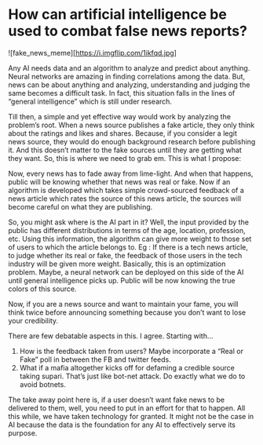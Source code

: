 # How can artificial intelligence be used to combat false news reports?

![fake_news_meme][https://i.imgflip.com/1ikfqd.jpg]

Any AI needs data and an algorithm to analyze and predict about anything. Neural networks are amazing in finding correlations among the data. But, news can be about anything and analyzing, understanding and judging the same becomes a difficult task. In fact, this situation falls in the lines of “general intelligence” which is still under research.

Till then, a simple and yet effective way would work by analyzing the problem’s root. When a news source publishes a fake article, they only think about the ratings and likes and shares. Because, if you consider a legit news source, they would do enough background research before publishing it. And this doesn’t matter to the fake sources until they are getting what they want. So, this is where we need to grab em. This is what I propose:

Now, every news has to fade away from lime-light. And when that happens, public will be knowing whether that news was real or fake. Now if an algorithm is developed which takes simple crowd-sourced feedback of a news article which rates the source of this news article, the sources will become careful on what they are publishing.

So, you might ask where is the AI part in it? Well, the input provided by the public has different distributions in terms of the age, location, profession, etc. Using this information, the algorithm can give more weight to those set of users to which the article belongs to. Eg : If there is a tech news article, to judge whether its real or fake, the feedback of those users in the tech industry will be given more weight. Basically, this is an optimization problem. Maybe, a neural network can be deployed on this side of the AI until general intelligence picks up. Public will be now knowing the true colors of this source.

Now, if you are a news source and want to maintain your fame, you will think twice before announcing something because you don’t want to lose your credibility.

There are few debatable aspects in this. I agree. Starting with…
1. How is the feedback taken from users? Maybe incorporate a “Real or Fake” poll in between the FB and twitter feeds.
2. What if a mafia altogether kicks off for defaming a credible source taking supari. That’s just like bot-net attack. Do exactly what we do to avoid botnets.

The take away point here is, if a user doesn’t want fake news to be delivered to them, well, you need to put in an effort for that to happen. All this while, we have taken technology for granted. It might not be the case in AI because the data is the foundation for any AI to effectively serve its purpose.
